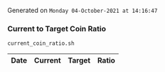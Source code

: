 Generated on `Monday 04-October-2021 at 14:16:47`

### Current to Target Coin Ratio
`current_coin_ratio.sh`

Date|Current|Target|Ratio
---|---|---|---
